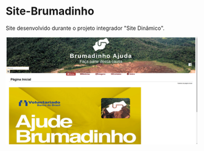# Site-Brumadinho
Site desenvolvido durante o projeto integrador "Site Dinâmico".

<p align="center">
<img src="brumadinho.png">
</p>
